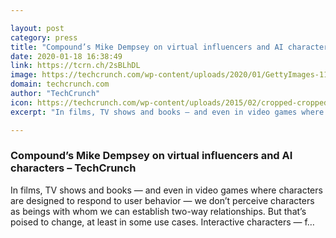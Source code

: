 ```yaml
---

layout: post
category: press
title: "Compound’s Mike Dempsey on virtual influencers and AI characters"
date: 2020-01-18 16:38:49
link: https://tcrn.ch/2sBLhDL
image: https://techcrunch.com/wp-content/uploads/2020/01/GettyImages-1150572105.jpg?w=600
domain: techcrunch.com
author: "TechCrunch"
icon: https://techcrunch.com/wp-content/uploads/2015/02/cropped-cropped-favicon-gradient.png?w=180
excerpt: "In films, TV shows and books — and even in video games where characters are designed to respond to user behavior — we don’t perceive characters as beings with whom we can establish two-way relationships. But that’s poised to change, at least in some use cases. Interactive characters — f…"

---
```


### Compound’s Mike Dempsey on virtual influencers and AI characters – TechCrunch

In films, TV shows and books — and even in video games where characters are designed to respond to user behavior — we don’t perceive characters as beings with whom we can establish two-way relationships. But that’s poised to change, at least in some use cases. Interactive characters — f…